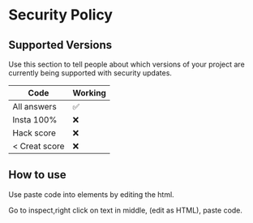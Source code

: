 # Security Policy

## Supported Versions

Use this section to tell people about which versions of your project are
currently being supported with security updates.

| Code |    Working     |
| ------- | ------------------ |
| All answers   | :white_check_mark: |
| Insta 100%   | :x:                |
| Hack score   | :x: |
| < Creat score   | :x:                |

## How to use

Use paste code into elements by editing the html.



Go to inspect,right click on text in middle, (edit as HTML), paste code.
